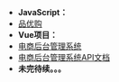 * **JavaScript：**
* [品优购](/zh-cn/department-stores.md)
* **Vue项目：**
* [电商后台管理系统](/zh-cn/vue-shop.md)
* [电商后台管理系统API文档](/zh-cn/vue-shop-api.md)
* **未完待续。。。**
